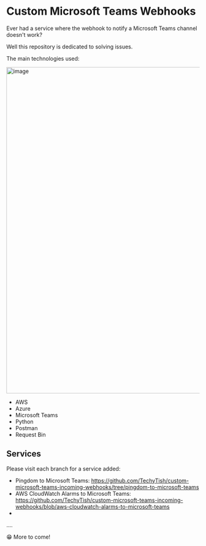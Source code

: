 # Custom Microsoft Teams Webhooks

Ever had a service where the webhook to notify a Microsoft Teams channel doesn't work?

Well this repository is dedicated to solving issues. 

The main technologies used:

<img width="852" alt="image" src="https://user-images.githubusercontent.com/27959256/224548534-0325af06-9a9a-425b-baaf-fc6d4e3c03cb.png">

- AWS
- Azure
- Microsoft Teams
- Python
- Postman
- Request Bin

## Services
Please visit each branch for a service added:

- Pingdom to Microsoft Teams: https://github.com/TechyTish/custom-microsoft-teams-incoming-webhooks/tree/pingdom-to-microsoft-teams
- AWS CloudWatch Alarms to Microsoft Teams: https://github.com/TechyTish/custom-microsoft-teams-incoming-webhooks/blob/aws-cloudwatch-alarms-to-microsoft-teams
- 

....

:grin: More to come!
